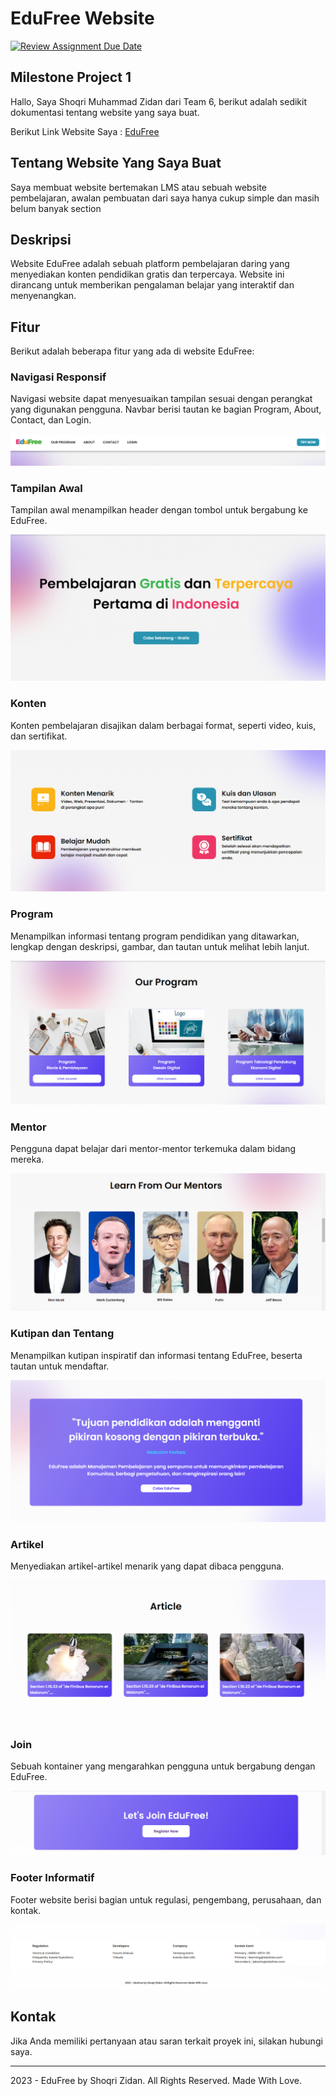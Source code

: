 # EduFree Website

[![Review Assignment Due Date](https://classroom.github.com/assets/deadline-readme-button-24ddc0f5d75046c5622901739e7c5dd533143b0c8e959d652212380cedb1ea36.svg)](https://classroom.github.com/a/f6dTnkNL)

## Milestone Project 1 
Hallo, Saya Shoqri Muhammad Zidan dari Team 6, berikut adalah sedikit dokumentasi tentang website yang saya buat.

Berikut Link Website Saya : [EduFree ](https://shoqrizidan.site/)


## Tentang Website Yang Saya Buat 
Saya membuat website bertemakan LMS atau sebuah website pembelajaran, awalan pembuatan dari saya hanya cukup simple dan masih belum banyak section

## Deskripsi

Website EduFree adalah sebuah platform pembelajaran daring yang menyediakan konten pendidikan gratis dan terpercaya. Website ini dirancang untuk memberikan pengalaman belajar yang interaktif dan menyenangkan.

## Fitur

Berikut adalah beberapa fitur yang ada di website EduFree:

### Navigasi Responsif

Navigasi website dapat menyesuaikan tampilan sesuai dengan perangkat yang digunakan pengguna. Navbar berisi tautan ke bagian Program, About, Contact, dan Login.

![Navigasi Responsif](Documentation/Nav.png)

### Tampilan Awal

Tampilan awal menampilkan header dengan tombol untuk bergabung ke EduFree.

![Tampilan Awal](Documentation/Header.png)

### Konten

Konten pembelajaran disajikan dalam berbagai format, seperti video, kuis, dan sertifikat.

![Konten](Documentation/Content.png)

### Program

Menampilkan informasi tentang program pendidikan yang ditawarkan, lengkap dengan deskripsi, gambar, dan tautan untuk melihat lebih lanjut.

![Program](Documentation/Program.png)

### Mentor

Pengguna dapat belajar dari mentor-mentor terkemuka dalam bidang mereka.

![Mentor](Documentation/Mentor.png)

### Kutipan dan Tentang

Menampilkan kutipan inspiratif dan informasi tentang EduFree, beserta tautan untuk mendaftar.

![Kutipan dan Tentang](Documentation/Tentang.png)

### Artikel

Menyediakan artikel-artikel menarik yang dapat dibaca pengguna.

![Artikel](Documentation/Artikel.png)

### Join

Sebuah kontainer yang mengarahkan pengguna untuk bergabung dengan EduFree.

![Join](Documentation/Join.png)

### Footer Informatif

Footer website berisi bagian untuk regulasi, pengembang, perusahaan, dan kontak.

![Footer](Documentation/Footer.png)

## Kontak

Jika Anda memiliki pertanyaan atau saran terkait proyek ini, silakan hubungi saya.

---

2023 - EduFree by Shoqri Zidan. All Rights Reserved. Made With Love.

